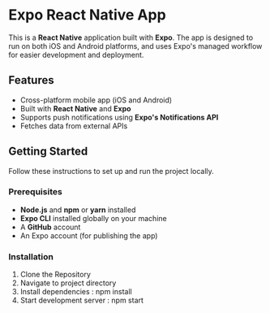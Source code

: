 # Expo React Native App

This is a **React Native** application built with **Expo**. The app is designed to run on both iOS and Android platforms, and uses Expo's managed workflow for easier development and deployment.

## Features

- Cross-platform mobile app (iOS and Android)
- Built with **React Native** and **Expo**
- Supports push notifications using **Expo's Notifications API**
- Fetches data from external APIs

## Getting Started

Follow these instructions to set up and run the project locally.

### Prerequisites

- **Node.js** and **npm** or **yarn** installed
- **Expo CLI** installed globally on your machine
- A **GitHub** account
- An Expo account (for publishing the app)

### Installation

1. Clone the Repository
2. Navigate to project directory
3. Install dependencies : npm install
5. Start development server : npm start

